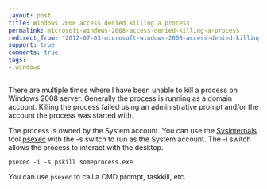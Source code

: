 ```yaml
---
layout: post
title: Windows 2008 access denied killing a process
permalink: microsoft-windows-2008-access-denied-killing-a-process
redirect_from: "2012-07-03-microsoft-windows-2008-access-denied-killing-a-process/"
support: true
comments: true
tags:
- windows
---
```


There are multiple times where I have been unable to kill a process on Windows 2008 server. Generally the process is running as a domain account. Killing the process failed using an administrative prompt and/or the account the process was started with.

The process is owned by the System account. You can use the [Sysinternals](http://technet.microsoft.com/en-US/sysinternals) tool [psexec](http://technet.microsoft.com/en-us/sysinternals/bb897553) with the -s switch to run as the System account. The -i switch allows the process to interact with the desktop.

    psexec -i -s pskill someprocess.exe

You can use `psexec` to call a CMD prompt, taskkill, etc.
